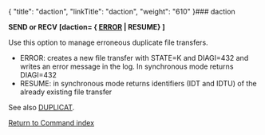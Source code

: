 {
    "title": "daction",
    "linkTitle": "daction",
    "weight": "610"
}### daction

**SEND or RECV**
**\[daction= { <u>ERROR</u> | RESUME} \]**

Use this option to manage erroneous duplicate file transfers.

- ERROR: creates a new file transfer with STATE=K and DIAGI=432 and writes an error message in the log. In synchronous mode returns DIAGI=432
- RESUME: in synchronous mode returns identifiers (IDT and IDTU) of the already existing file transfer

See also [DUPLICAT](../duplicat).

[Return to Command index](../../)
